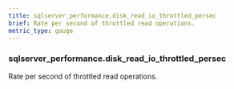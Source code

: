 ```yaml
---
title: sqlserver_performance.disk_read_io_throttled_persec
brief: Rate per second of throttled read operations.
metric_type: gauge
---
```

### sqlserver_performance.disk_read_io_throttled_persec

Rate per second of throttled read operations.